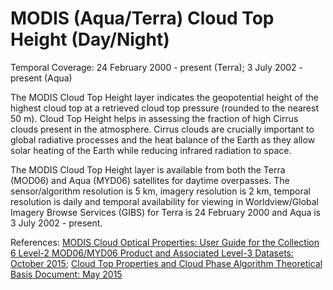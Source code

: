 # MODIS (Aqua/Terra) Cloud Top Height (Day/Night)
Temporal Coverage: 24 February 2000 - present (Terra); 3 July 2002 - present (Aqua)

The MODIS Cloud Top Height layer indicates the geopotential height of the highest cloud top at a retrieved cloud top pressure (rounded to the nearest 50 m). Cloud Top Height helps in assessing the fraction of high Cirrus clouds present in the atmosphere. Cirrus clouds are crucially important to global radiative processes and the heat balance of the Earth as they allow solar heating of the Earth while reducing infrared radiation to space.

The MODIS Cloud Top Height layer is available from both the Terra (MOD06) and Aqua (MYD06) satellites for daytime overpasses. The sensor/algorithm resolution is 5 km, imagery resolution is 2 km, temporal resolution is daily and temporal availability for viewing in Worldview/Global Imagery Browse Services (GIBS) for Terra is 24 February 2000 and Aqua is 3 July 2002 - present.

References: [MODIS Cloud Optical Properties: User Guide for the Collection 6 Level-2 MOD06/MYD06 Product and Associated Level-3 Datasets: October 2015](http://modis-atmos.gsfc.nasa.gov/_docs/C6MOD06OPUserGuide.pdf); [Cloud Top Properties and Cloud Phase Algorithm Theoretical Basis Document: May 2015](http://modis-atmos.gsfc.nasa.gov/_docs/MOD06-ATBD_2015_05_01.pdf)
